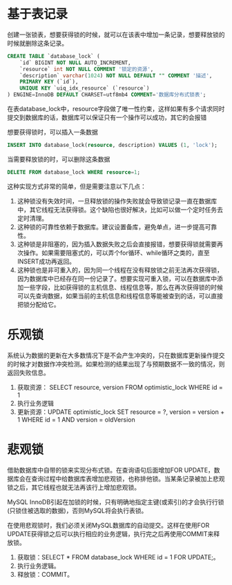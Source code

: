# 基于表记录

创建一张锁表，想要获得锁的时候，就可以在该表中增加一条记录，想要释放锁的时候就删除这条记录。

```sql
CREATE TABLE `database_lock` (
    `id` BIGINT NOT NULL AUTO_INCREMENT,
    `resource` int NOT NULL COMMENT '锁定的资源',
    `description` varchar(1024) NOT NULL DEFAULT "" COMMENT '描述',
    PRIMARY KEY (`id`),
    UNIQUE KEY `uiq_idx_resource` (`resource`) 
) ENGINE=InnoDB DEFAULT CHARSET=utf8mb4 COMMENT='数据库分布式锁表';
```
在表database_lock中，resource字段做了唯一性约束，这样如果有多个请求同时提交到数据库的话，数据库可以保证只有一个操作可以成功，其它的会报错

想要获得锁时，可以插入一条数据
```sql
INSERT INTO database_lock(resource, description) VALUES (1, 'lock');
```

当需要释放锁的时，可以删除这条数据
```sql
DELETE FROM database_lock WHERE resource=1;
```

这种实现方式非常的简单，但是需要注意以下几点：

1. 这种锁没有失效时间，一旦释放锁的操作失败就会导致锁记录一直在数据库中，其它线程无法获得锁。这个缺陷也很好解决，比如可以做一个定时任务去定时清理。
1. 这种锁的可靠性依赖于数据库。建议设置备库，避免单点，进一步提高可靠性。
1. 这种锁是非阻塞的，因为插入数据失败之后会直接报错，想要获得锁就需要再次操作。如果需要阻塞式的，可以弄个for循环、while循环之类的，直至INSERT成功再返回。
1. 这种锁也是非可重入的，因为同一个线程在没有释放锁之前无法再次获得锁，因为数据库中已经存在同一份记录了。想要实现可重入锁，可以在数据库中添加一些字段，比如获得锁的主机信息、线程信息等，那么在再次获得锁的时候可以先查询数据，如果当前的主机信息和线程信息等能被查到的话，可以直接把锁分配给它。

# 乐观锁

系统认为数据的更新在大多数情况下是不会产生冲突的，只在数据库更新操作提交的时候才对数据作冲突检测。如果检测的结果出现了与预期数据不一致的情况，则返回失败信息。

1. 获取资源： SELECT resource, version FROM optimistic_lock WHERE id = 1
1. 执行业务逻辑
1. 更新资源：UPDATE optimistic_lock SET resource = ?, version = version + 1 WHERE id = 1 AND version = oldVersion

# 悲观锁

借助数据库中自带的锁来实现分布式锁。在查询语句后面增加FOR UPDATE，数据库会在查询过程中给数据库表增加悲观锁，也称排他锁。当某条记录被加上悲观锁之后，其它线程也就无法再该行上增加悲观锁。

MySQL InnoDB引起在加锁的时候，只有明确地指定主键(或索引)的才会执行行锁 (只锁住被选取的数据)，否则MySQL将会执行表锁。

在使用悲观锁时，我们必须关闭MySQL数据库的自动提交。这样在使用FOR UPDATE获得锁之后可以执行相应的业务逻辑，执行完之后再使用COMMIT来释放锁。

1. 获取锁：SELECT * FROM database_lock WHERE id = 1 FOR UPDATE;。
1. 执行业务逻辑。
1. 释放锁：COMMIT。
